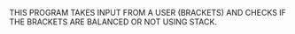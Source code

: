 THIS PROGRAM TAKES INPUT FROM A USER (BRACKETS) AND CHECKS IF THE BRACKETS ARE BALANCED OR NOT USING STACK.
